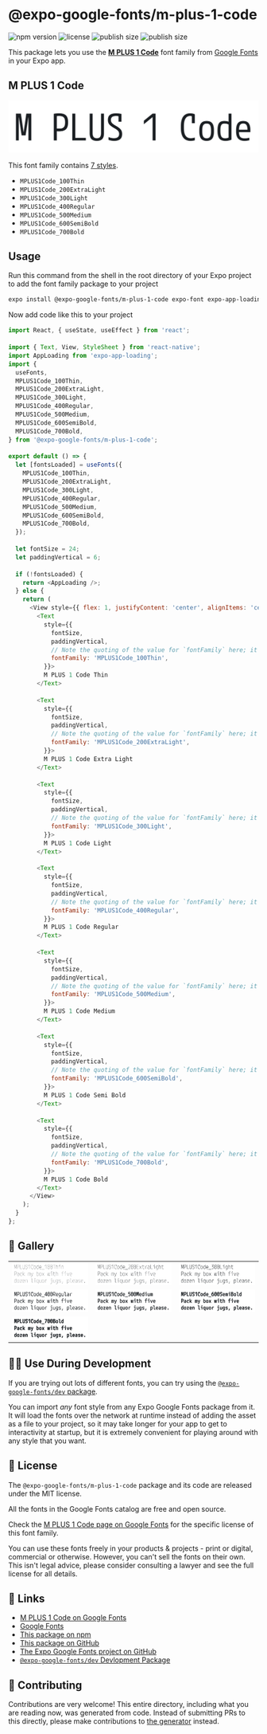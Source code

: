 # @expo-google-fonts/m-plus-1-code

![npm version](https://flat.badgen.net/npm/v/@expo-google-fonts/m-plus-1-code)
![license](https://flat.badgen.net/github/license/expo/google-fonts)
![publish size](https://flat.badgen.net/packagephobia/install/@expo-google-fonts/m-plus-1-code)
![publish size](https://flat.badgen.net/packagephobia/publish/@expo-google-fonts/m-plus-1-code)

This package lets you use the [**M PLUS 1 Code**](https://fonts.google.com/specimen/M+PLUS+1+Code) font family from [Google Fonts](https://fonts.google.com/) in your Expo app.

## M PLUS 1 Code

![M PLUS 1 Code](./font-family.png)

This font family contains [7 styles](#-gallery).

- `MPLUS1Code_100Thin`
- `MPLUS1Code_200ExtraLight`
- `MPLUS1Code_300Light`
- `MPLUS1Code_400Regular`
- `MPLUS1Code_500Medium`
- `MPLUS1Code_600SemiBold`
- `MPLUS1Code_700Bold`

## Usage

Run this command from the shell in the root directory of your Expo project to add the font family package to your project
```sh
expo install @expo-google-fonts/m-plus-1-code expo-font expo-app-loading
```

Now add code like this to your project
```js
import React, { useState, useEffect } from 'react';

import { Text, View, StyleSheet } from 'react-native';
import AppLoading from 'expo-app-loading';
import {
  useFonts,
  MPLUS1Code_100Thin,
  MPLUS1Code_200ExtraLight,
  MPLUS1Code_300Light,
  MPLUS1Code_400Regular,
  MPLUS1Code_500Medium,
  MPLUS1Code_600SemiBold,
  MPLUS1Code_700Bold,
} from '@expo-google-fonts/m-plus-1-code';

export default () => {
  let [fontsLoaded] = useFonts({
    MPLUS1Code_100Thin,
    MPLUS1Code_200ExtraLight,
    MPLUS1Code_300Light,
    MPLUS1Code_400Regular,
    MPLUS1Code_500Medium,
    MPLUS1Code_600SemiBold,
    MPLUS1Code_700Bold,
  });

  let fontSize = 24;
  let paddingVertical = 6;

  if (!fontsLoaded) {
    return <AppLoading />;
  } else {
    return (
      <View style={{ flex: 1, justifyContent: 'center', alignItems: 'center' }}>
        <Text
          style={{
            fontSize,
            paddingVertical,
            // Note the quoting of the value for `fontFamily` here; it expects a string!
            fontFamily: 'MPLUS1Code_100Thin',
          }}>
          M PLUS 1 Code Thin
        </Text>

        <Text
          style={{
            fontSize,
            paddingVertical,
            // Note the quoting of the value for `fontFamily` here; it expects a string!
            fontFamily: 'MPLUS1Code_200ExtraLight',
          }}>
          M PLUS 1 Code Extra Light
        </Text>

        <Text
          style={{
            fontSize,
            paddingVertical,
            // Note the quoting of the value for `fontFamily` here; it expects a string!
            fontFamily: 'MPLUS1Code_300Light',
          }}>
          M PLUS 1 Code Light
        </Text>

        <Text
          style={{
            fontSize,
            paddingVertical,
            // Note the quoting of the value for `fontFamily` here; it expects a string!
            fontFamily: 'MPLUS1Code_400Regular',
          }}>
          M PLUS 1 Code Regular
        </Text>

        <Text
          style={{
            fontSize,
            paddingVertical,
            // Note the quoting of the value for `fontFamily` here; it expects a string!
            fontFamily: 'MPLUS1Code_500Medium',
          }}>
          M PLUS 1 Code Medium
        </Text>

        <Text
          style={{
            fontSize,
            paddingVertical,
            // Note the quoting of the value for `fontFamily` here; it expects a string!
            fontFamily: 'MPLUS1Code_600SemiBold',
          }}>
          M PLUS 1 Code Semi Bold
        </Text>

        <Text
          style={{
            fontSize,
            paddingVertical,
            // Note the quoting of the value for `fontFamily` here; it expects a string!
            fontFamily: 'MPLUS1Code_700Bold',
          }}>
          M PLUS 1 Code Bold
        </Text>
      </View>
    );
  }
};

```

## 🔡 Gallery


||||
|-|-|-|
|![MPLUS1Code_100Thin](./MPLUS1Code_100Thin.ttf.png)|![MPLUS1Code_200ExtraLight](./MPLUS1Code_200ExtraLight.ttf.png)|![MPLUS1Code_300Light](./MPLUS1Code_300Light.ttf.png)||
|![MPLUS1Code_400Regular](./MPLUS1Code_400Regular.ttf.png)|![MPLUS1Code_500Medium](./MPLUS1Code_500Medium.ttf.png)|![MPLUS1Code_600SemiBold](./MPLUS1Code_600SemiBold.ttf.png)||
|![MPLUS1Code_700Bold](./MPLUS1Code_700Bold.ttf.png)||||


## 👩‍💻 Use During Development

If you are trying out lots of different fonts, you can try using the [`@expo-google-fonts/dev` package](https://github.com/expo/google-fonts/tree/master/font-packages/dev#readme).

You can import *any* font style from any Expo Google Fonts package from it. It will load the fonts
over the network at runtime instead of adding the asset as a file to your project, so it may take longer
for your app to get to interactivity at startup, but it is extremely convenient
for playing around with any style that you want.

## 📖 License

The `@expo-google-fonts/m-plus-1-code` package and its code are released under the MIT license.

All the fonts in the Google Fonts catalog are free and open source.

Check the [M PLUS 1 Code page on Google Fonts](https://fonts.google.com/specimen/M+PLUS+1+Code) for the specific license of this font family.

You can use these fonts freely in your products & projects - print or digital, commercial or otherwise. However, you can't sell the fonts on their own. This isn't legal advice, please consider consulting a lawyer and see the full license for all details.

## 🔗 Links

- [M PLUS 1 Code on Google Fonts](https://fonts.google.com/specimen/M+PLUS+1+Code)
- [Google Fonts](https://fonts.google.com/)
- [This package on npm](https://www.npmjs.com/package/@expo-google-fonts/m-plus-1-code)
- [This package on GitHub](https://github.com/expo/google-fonts/tree/master/font-packages/m-plus-1-code)
- [The Expo Google Fonts project on GitHub](https://github.com/expo/google-fonts)
- [`@expo-google-fonts/dev` Devlopment Package](https://github.com/expo/google-fonts/tree/master/font-packages/dev)

## 🤝 Contributing

Contributions are very welcome! This entire directory, including what you are reading now, was generated from code. Instead of submitting PRs to this directly, please make contributions to [the generator](https://github.com/expo/google-fonts/tree/master/packages/generator) instead.
